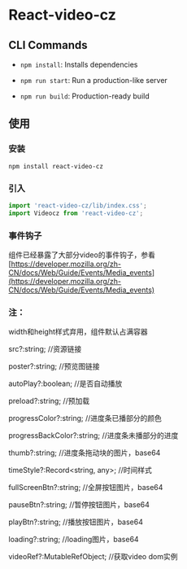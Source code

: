 # React-video-cz

## CLI Commands
*   `npm install`: Installs dependencies

*   `npm run start`: Run a production-like server

*   `npm run build`: Production-ready build

## 使用

### 安装
```shell
npm install react-video-cz
```

### 引入
```jsx
import 'react-video-cz/lib/index.css';
import Videocz from 'react-video-cz';
```



### 事件钩子
组件已经暴露了大部分video的事件钩子，参看
[https://developer.mozilla.org/zh-CN/docs/Web/Guide/Events/Media_events](https://developer.mozilla.org/zh-CN/docs/Web/Guide/Events/Media_events)



### 注：

width和height样式弃用，组件默认占满容器



src?:string;    //资源链接

poster?:string;   //预览图链接

autoPlay?:boolean;   //是否自动播放

preload?:string;    //预加载

progressColor?:string;    //进度条已播部分的颜色

progressBackColor?:string;    //进度条未播部分的进度

thumb?:string;    //进度条拖动块的图片，base64

timeStyle?:Record<string, any>;  //时间样式

fullScreenBtn?:string; //全屏按钮图片，base64

pauseBtn?:string;   //暂停按钮图片，base64

playBtn?:string;   //播放按钮图片，base64

loading?:string;   //loading图片，base64

videoRef?:MutableRefObject<HTMLVideoElement>;     //获取video dom实例



